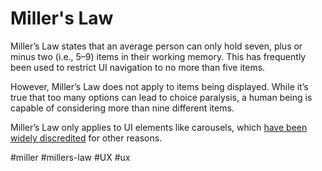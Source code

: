 # Miller's Law


Miller’s Law states that an average person can only hold seven, plus or minus two (i.e., 5–9) items in their working memory. This has frequently been used to restrict UI navigation to no more than five items.

However, Miller’s Law does not apply to items being displayed. While it’s true that too many options can lead to choice paralysis, a human being is capable of considering more than nine different items.

Miller’s Law only applies to UI elements like carousels, which [have been widely discredited](https://yoast.com/opinion-on-sliders) for other reasons.

#miller #millers-law #UX #ux 
